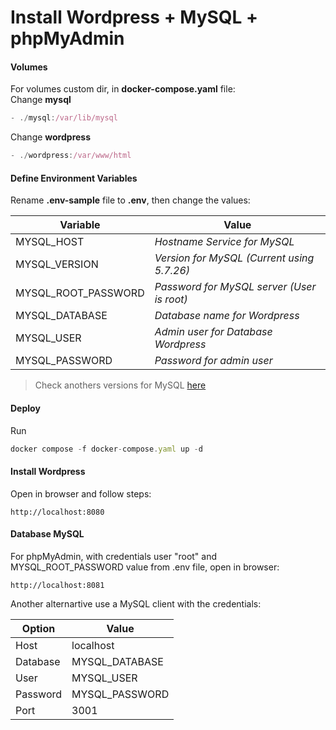 # Install Wordpress + MySQL + phpMyAdmin 

#### Volumes
For volumes custom dir, in **docker-compose.yaml** file:  
Change **mysql**
```javascript
- ./mysql:/var/lib/mysql
```
Change **wordpress**
```javascript
- ./wordpress:/var/www/html
```

#### Define Environment Variables

Rename **.env-sample** file to **.env**, then change the values:  

| Variable             | Value                                         |
|----------------------|-----------------------------------------------|
| MYSQL_HOST           | _*Hostname Service for MySQL*_                |
| MYSQL_VERSION        | _*Version for MySQL (Current using 5.7.26)*_  |
| MYSQL_ROOT_PASSWORD  | _*Password for MySQL server (User is root)*_  |
| MYSQL_DATABASE       | _*Database name for Wordpress*_               |
| MYSQL_USER           | _*Admin user for Database Wordpress*_         |
| MYSQL_PASSWORD       | _*Password for admin user*_                   |


> Check anothers versions for MySQL [here](https://hub.docker.com/_/mysql/tags)

#### Deploy

Run  

```javascript
docker compose -f docker-compose.yaml up -d
```

#### Install Wordpress
Open in browser and follow steps:
```
http://localhost:8080
```
#### Database MySQL
For phpMyAdmin, with credentials user "root" and MYSQL_ROOT_PASSWORD value from .env file, open in browser:
```
http://localhost:8081
```
Another alternartive use a MySQL client with the credentials:  

| Option    | Value          |
|-----------|----------------|
| Host      | localhost      |
| Database  | MYSQL_DATABASE |
| User      | MYSQL_USER     |
| Password  | MYSQL_PASSWORD |
| Port      | 3001           |

